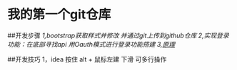 # 我的第一个git仓库

##开发步骤
*1,bootstrap获取样式并修改 并通过git上传到github仓库*
*2,实现登录功能：在底部寻找api   用Oauth模式进行登录功能搭建*
*3,[原理](file:///C:/Users/%E6%96%87%E8%89%BA%E5%A7%94%E5%91%98/Pictures/Screenshots/1.png)*

##开发技巧
1，idea  按住 alt  + 鼠标左建 下滑  可多行操作




